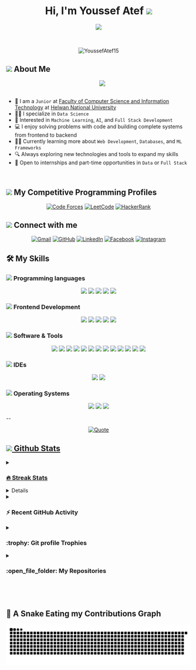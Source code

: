 <h1 align="center">Hi, I'm Youssef Atef <img src="https://media.giphy.com/media/hvRJCLFzcasrR4ia7z/giphy.gif" width="35"></h1>

<p align="center">
  <a href="https://github.com/DenverCoder1/readme-typing-svg"><img src="https://readme-typing-svg.herokuapp.com?font=Fira+Code&color=25C8A1&size=25&center=true&vCenter=true&width=600&height=100&lines=Data+Science+Student+%7C+Programmer;Competitive+Programmer+%7C+Codeforces+User;Learning+AI+%2F+Web+Development;Building+Real+World+Projects;Always+Improving+Every+Day"></a>
</p>

<br>

<p align="center"> 
  <img src="https://komarev.com/ghpvc/?username=YoussefAtef15&label=Profile%20views&color=blue&style=plastic" alt="YoussefAtef15" height=25px />
</p>

## <picture><img src="https://github.com/7oSkaaa/7oSkaaa/blob/main/Images/about_me.gif?raw=true" width="50px"></picture> About Me

<picture> 
  <img align="right" src="https://github.com/7oSkaaa/7oSkaaa/blob/main/Images/Right_Side.gif?raw=true" width="250px">
</picture>

<br><br>

- :school: I am a `Junior` at [Faculty of Computer Science and Information Technology](http://www.hnu.edu.eg/) at [Helwan National University](http://www.hnu.edu.eg/)
- :technologist: I specialize in `Data Science`
- :rocket: Interested in `Machine Learning`, `AI`, and `Full Stack Development`
- :computer: I enjoy solving problems with code and building complete systems from frontend to backend
- :student: Currently learning more about `Web Development`, `Databases`, and `ML Frameworks`
- :mag: Always exploring new technologies and tools to expand my skills
- :briefcase: Open to internships and part-time opportunities in `Data` or `Full Stack`

<br>

## <picture> <img src="https://github.com/7oSkaaa/7oSkaaa/blob/main/Images/competitive_programming_profile.png?raw=true" width=40> </picture> My Competitive Programming Profiles

<p align="center">
  <a href="https://codeforces.com/profile/YoussefAtef15"><img src="https://img.icons8.com/external-tal-revivo-shadow-tal-revivo/50/000000/external-codeforces-programming-competitions-and-contests-programming-community-logo-shadow-tal-revivo.png" alt="Code Forces"/></a>
  <a href="https://leetcode.com/u/YoussefAtef15/"><img src="https://img.icons8.com/external-tal-revivo-shadow-tal-revivo/50/000000/external-level-up-your-coding-skills-and-quickly-land-a-job-logo-shadow-tal-revivo.png" alt="LeetCode"/></a>
  <a href="https://www.hackerrank.com/profile/youssefatefrasl1"><img src="https://img.shields.io/badge/hackerrank-%232EC866.svg?style=plastic&logo=hackerrank&logoColor=white" alt="HackerRank"/></a>
</p>

## <picture> <img src="https://github.com/7oSkaaa/7oSkaaa/blob/main/Images/Connect-with-me.gif?raw=true" width="100px"> </picture> Connect with me
<p align="center">
  <a href="mailto:youssefateftayh@gmail.com"><img src="https://img.shields.io/badge/gmail-%23EA4335.svg?style=plastic&logo=gmail&logoColor=white" alt="Gmail"/></a>
  <a href="https://github.com/YoussefAtef15"><img src="https://img.shields.io/badge/github-%23181717.svg?style=plastic&logo=github&logoColor=white" alt="GitHub"/></a>
  <a href="https://www.linkedin.com/in/youssef--atef15"><img src="https://img.shields.io/badge/linkedin-%230A66C2.svg?style=plastic&logo=linkedin&logoColor=white" alt="LinkedIn"/></a>
  <a href="https://fb.com/youssefatef.raslan"><img src="https://img.shields.io/badge/facebook-%231877F2.svg?style=plastic&logo=facebook&logoColor=white" alt="Facebook"/></a>
  <a href="https://instagram.com/youssef__atef"><img src="https://img.shields.io/badge/instagram-%23E4405F.svg?style=plastic&logo=instagram&logoColor=white" alt="Instagram"/></a>
</p>

## 🛠️ My Skills

### <picture> <img src = "https://github.com/7oSkaaa/7oSkaaa/blob/main/Images/Programming_Languages.gif?raw=true" width = 50px>  </picture> Programming languages
<p align="center"> 
  <img src="https://img.shields.io/badge/C%20-%232370ED.svg?style=plastic&logo=c&logoColor=white">
  <img src="https://img.shields.io/badge/C++%20-%2300599C.svg?style=plastic&logo=c%2B%2B&logoColor=white">
  <img src="https://img.shields.io/badge/JavaScript%20-%23F7DF1E.svg?style=plastic&logo=javascript&logoColor=black">
  <img src="https://img.shields.io/badge/Java-%23007396.svg?style=plastic&logo=java&logoColor=white">
  <img src="https://img.shields.io/badge/Python%20-%2314354C.svg?style=plastic&logo=python&logoColor=white">
</p>

### <picture> <img src = "https://github.com/7oSkaaa/7oSkaaa/blob/main/Images/Front_End.gif?raw=true" width = 50px>  </picture> Frontend Development
<p align="center"> 
  <img src="https://img.shields.io/badge/HTML5%20-%23E34F26.svg?style=plastic&logo=html5&logoColor=white">
  <img src="https://img.shields.io/badge/CSS%20-%231572B6.svg?style=plastic&logo=css3&logoColor=white">
  <img src="https://img.shields.io/badge/react-%2361DAFB.svg?style=plastic&logo=React&logoColor=black">
  <img src="https://img.shields.io/badge/JavaScript%20-%23F7DF1E.svg?style=plastic&logo=javascript&logoColor=black">
  <img src="https://img.shields.io/badge/angular-DD0031?style=plastic&logo=angular&logoColor=white"/>
</p>

### <picture> <img src = "https://github.com/7oSkaaa/7oSkaaa/blob/main/Images/Software_Tools.gif?raw=true" width = 50px>  </picture> Software & Tools
<p align="center">
  <img src="https://img.shields.io/badge/Git%20-%23F05033.svg?style=plastic&logo=git&logoColor=white">
  <img src="https://img.shields.io/badge/github-%23181717.svg?style=plastic&logo=github&logoColor=white">
  <img src="https://img.shields.io/badge/Google%20Sheets%20-%2334A853.svg?style=plastic&logo=google%20sheets&logoColor=white">
  <img src="https://img.shields.io/badge/Markdown-000000?style=plastic&logo=markdown&logoColor=white">
  <img src="https://img.shields.io/badge/-Stack%20Overflow-FE7A16?style=plastic&logo=stack-overflow&logoColor=white">
  <img src="https://img.shields.io/badge/geeksforgeeks-%230F9D58.svg?style=plastic&logo=geeksforgeeks&logoColor=white">
  <img src="https://img.shields.io/badge/json-%23000000.svg?style=plastic&logo=json&logoColor=white">
  <img src="https://img.shields.io/badge/django-%23092E20.svg?&style=plastic&logo=django&logoColor=white" />
  <img src="https://img.shields.io/badge/sql-%2300C7B7.svg?style=plastic&logo=sqlite&logoColor=white" />
  <img src="https://img.shields.io/badge/PostgreSQL-%23336791.svg?style=plastic&logo=postgresql&logoColor=white">
  <img src="https://img.shields.io/badge/node.js-6DA55F.svg?style=plastic&logo=node.js&logoColor=white"/>
  <img src="https://img.shields.io/badge/spring-%236DB33F.svg?style=plastic&logo=spring&logoColor=white"/>
  <img src="https://img.shields.io/badge/flask-%23000.svg?style=plastic&logo=flask&logoColor=white"/>
</p>

### <picture> <img src = "https://github.com/7oSkaaa/7oSkaaa/blob/main/Images/IDEs.gif?raw=true" width = 50px>  </picture> IDEs
<p align="center">
  <img src="https://img.shields.io/badge/Visual%20Studio%20Code-0078d7.svg?style=plastic&logo=visual-studio-code&logoColor=white">
  <img src="https://img.shields.io/badge/jetbrains-%23000000.svg?style=plastic&logo=jetbrains&logoColor=white">
</p>

### <picture> <img src = "https://github.com/7oSkaaa/7oSkaaa/blob/main/Images/OS.gif?raw=true" width = 50px>  </picture> Operating Systems
<p align="center">
  <img src="https://img.shields.io/badge/Windows-0078D6?style=plastic&logo=windows&logoColor=white">
  <img src="https://img.shields.io/badge/Linux-FCC624?style=plastic&logo=linux&logoColor=black">
  <img src="https://img.shields.io/badge/Ubuntu-E95420?style=plastic&logo=ubuntu&logoColor=white">
</p>

--
<p align = "center">
	<a href="https://github.com/piyushsuthar/github-readme-quotes"> <img alt = "Quote" src="https://quotes-github-readme.vercel.app/api?type=horizontal&theme=tokyonight&animation=grow_out_in&quoteCategory=programming">
</p>


## <picture> <img src = "https://github.com/7oSkaaa/7oSkaaa/blob/main/Images/Statistics.gif?raw=true" width = 50px>  </picture> Github Stats

<details><summary><h3> 🔥 Streak Stats</h3></summary>

----	

<p align="center"><img src="https://github-readme-streak-stats.herokuapp.com/?user=YoussefAtef15&theme=tokyonight_duo" alt="YoussefAtef15" /></p>

</details>
  
<details><summary><h3>💻 GitHub Profile Stats</h3></summary>

----
	
<p align="center">
    <a href="https://github.com/anuraghazra/github-readme-stats">
	    <img alt="YoussefAtef15's Github Stats" src="https://github-readme-stats.vercel.app/api?username=YoussefAtef15&show_icons=true&count_private=true&locale=en&theme=tokyonight&layout=compact" height="230px"/></a>
	  <img src="https://github-readme-stats.vercel.app/api/top-langs?username=YoussefAtef15&langs_count=10&show_icons=true&locale=en&theme=tokyonight" alt="YoussefAtef15" height="230px"/>
<br/>

  <b>Note:</b> Top languages is only a metric of the languages my public code consists of and doesn't reflect experience or skill level.
  </p>
</details>

<details><summary><h3>⚡ Recent GitHub Activity</h3></summary>

----
	
[![YoussefAtef15's github activity graph](https://github-readme-activity-graph.cyclic.app/graph?username=YoussefAtef15&theme=github)](https://github.com/Ashutosh00710/github-readme-activity-graph)

</details>

<details><summary> <h3> :trophy: Git profile Trophies </h3></summary>

----
	
<p align="center"> <a href="https://github.com/ryo-ma/github-profile-trophy"><img src="https://github-profile-trophy.vercel.app/?username=YoussefAtef15&layout=compact&theme=tokyonight&column=4&margin-w=15&margin-h=15" alt="YoussefAtef15" /></a> </p>

[![@YoussefAtef15's Holopin board](https://holopin.io/api/user/board?user=YoussefAtef15)](https://holopin.io/@YoussefAtef15)
	
</details>
	
<details><summary><h3> :open_file_folder: My Repositories </h3></summary>

----
	
<div>
  <p align="center">
	<!-- Add your own pinned repos below -->
<a href="https://github.com/YoussefAtef15/-Vaccination-Scheduling-System">
    <img src="https://github-readme-stats.vercel.app/api/pin/?username=YoussefAtef15&repo=-Vaccination-Scheduling-System&theme=tokyonight" alt="GitHub Stats" />
</a>

	<!-- Add more as needed -->
  </p>
</div>
</details>

</br></br>
	
## 🐍 A Snake Eating my Contributions Graph
	
<p align = "center">
	<img src = "https://github.com/7oSkaaa/7oSkaaa/blob/output/github-contribution-grid-snake.svg?" alt = "Snake Game"/>
</p>

